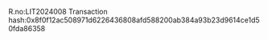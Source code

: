 R.no:LIT2024008
Transaction hash:0x8f0f12ac508971d6226436808afd588200ab384a93b23d9614ce1d50fda86358
